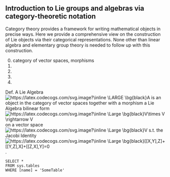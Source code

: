 ## Introduction to Lie groups and algebras via category-theoretic notation

Category theory provides a framework for writing mathematical objects in precise ways. Here we provide a comprehensive view on the construction of Lie objects via their categorical representations. None other than linear algebra and elementary group theory is needed to follow up with this construction.

0) category of vector spaces, morphisms
1) 
2)
3)
4)


Def. A Lie Algebra <img src="https://latex.codecogs.com/svg.image?\inline&space;\LARGE&space;\bg{black}A" title="https://latex.codecogs.com/svg.image?\inline \LARGE \bg{black}A" /> is an object in the category of vector spaces together with a morphism a Lie Algebra bilinear form <img src="https://latex.codecogs.com/svg.image?\inline&space;\Large&space;\bg{black}V\times&space;V&space;\rightarrow&space;V" title="https://latex.codecogs.com/svg.image?\inline \Large \bg{black}V\times V \rightarrow V" /> on a vector space <img src="https://latex.codecogs.com/svg.image?\inline&space;\Large&space;\bg{black}V&space;" title="https://latex.codecogs.com/svg.image?\inline \Large \bg{black}V " /> s.t. the Jacobi Identity <img src="https://latex.codecogs.com/svg.image?\inline&space;\Large&space;\bg{black}[[X,Y],Z]&plus;[[Y,Z],X]&plus;[[Z,X],Y]=0" title="https://latex.codecogs.com/svg.image?\inline \Large \bg{black}[[X,Y],Z]+[[Y,Z],X]+[[Z,X],Y]=0" />.

 ```tsql
 SELECT *
 FROM sys.tables
 WHERE [name] = 'SomeTable'
 ```
